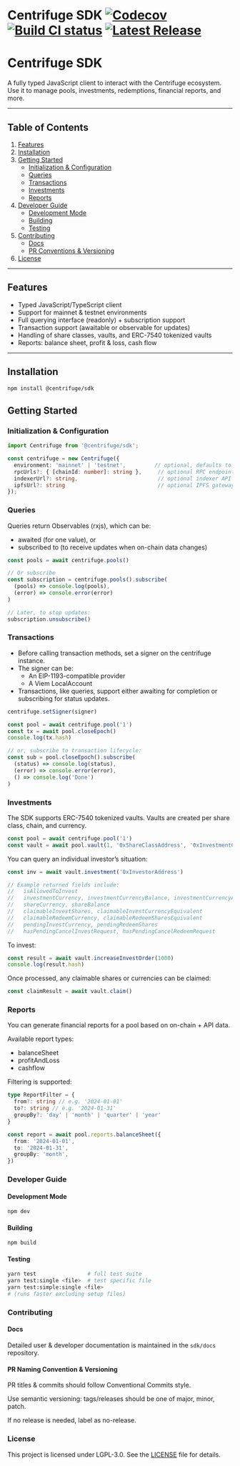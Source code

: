 # Centrifuge SDK [![Codecov](https://codecov.io/gh/centrifuge/sdk/graph/badge.svg?token=Q2yU8QfefP)](https://codecov.io/gh/centrifuge/sdk) [![Build CI status](https://github.com/centrifuge/sdk/actions/workflows/build-test-report.yml/badge.svg)](https://github.com/centrifuge/sdk/actions/workflows/build-test-report.yml) [![Latest Release](https://img.shields.io/github/v/release/centrifuge/sdk?sort=semver)](https://github.com/centrifuge/sdk/releases/latest)

# Centrifuge SDK

A fully typed JavaScript client to interact with the Centrifuge ecosystem. Use it to manage pools, investments, redemptions, financial reports, and more.

---

## Table of Contents

1. [Features](#features)
2. [Installation](#installation)
3. [Getting Started](#getting-started)
   - [Initialization & Configuration](#initialization--configuration)
   - [Queries](#queries)
   - [Transactions](#transactions)
   - [Investments](#investments)
   - [Reports](#reports)
4. [Developer Guide](#developer-guide)
   - [Development Mode](#development-mode)
   - [Building](#building)
   - [Testing](#testing)
5. [Contributing](#contributing)
   - [Docs](#docs)
   - [PR Conventions & Versioning](#pr-naming-convention--versioning)
6. [License](#license)

---

## Features

- Typed JavaScript/TypeScript client
- Support for mainnet & testnet environments
- Full querying interface (readonly) + subscription support
- Transaction support (awaitable or observable for updates)
- Handling of share classes, vaults, and ERC-7540 tokenized vaults
- Reports: balance sheet, profit & loss, cash flow

---

## Installation

```bash
npm install @centrifuge/sdk
```

## Getting Started

### Initialization & Configuration

```typescript
import Centrifuge from '@centrifuge/sdk';

const centrifuge = new Centrifuge({
  environment: 'mainnet' | 'testnet',         // optional, defaults to 'mainnet'
  rpcUrls?: { [chainId: number]: string },     // optional RPC endpoints
  indexerUrl?: string,                         // optional indexer API URL
  ipfsUrl?: string                             // optional IPFS gateway, default: https://centrifuge.mypinata.cloud
});
```

### Queries

Queries return Observables (rxjs), which can be:

- awaited (for one value), or
- subscribed to (to receive updates when on-chain data changes)

```typescript
const pools = await centrifuge.pools()

// Or subscribe
const subscription = centrifuge.pools().subscribe(
  (pools) => console.log(pools),
  (error) => console.error(error)
)

// Later, to stop updates:
subscription.unsubscribe()
```

### Transactions

- Before calling transaction methods, set a signer on the centrifuge instance.
- The signer can be:
  - An EIP-1193-compatible provider
  - A Viem LocalAccount
- Transactions, like queries, support either awaiting for completion or subscribing for status updates.

```typescript
centrifuge.setSigner(signer)

const pool = await centrifuge.pool('1')
const tx = await pool.closeEpoch()
console.log(tx.hash)

// or, subscribe to transaction lifecycle:
const sub = pool.closeEpoch().subscribe(
  (status) => console.log(status),
  (error) => console.error(error),
  () => console.log('Done')
)
```

### Investments

The SDK supports ERC-7540 tokenized vaults. Vaults are created per share class, chain, and currency.

```typescript
const pool = await centrifuge.pool('1')
const vault = await pool.vault(1, '0xShareClassAddress', '0xInvestmentCurrencyAddress')
```

You can query an individual investor’s situation:

```typescript
const inv = await vault.investment('0xInvestorAddress')

// Example returned fields include:
//   isAllowedToInvest
//   investmentCurrency, investmentCurrencyBalance, investmentCurrencyAllowance
//   shareCurrency, shareBalance
//   claimableInvestShares, claimableInvestCurrencyEquivalent
//   claimableRedeemCurrency, claimableRedeemSharesEquivalent
//   pendingInvestCurrency, pendingRedeemShares
//   hasPendingCancelInvestRequest, hasPendingCancelRedeemRequest
```

To invest:

```typescript
const result = await vault.increaseInvestOrder(1000)
console.log(result.hash)
```

Once processed, any claimable shares or currencies can be claimed:

```typescript
const claimResult = await vault.claim()
```

### Reports

You can generate financial reports for a pool based on on-chain + API data.

Available report types:

- balanceSheet
- profitAndLoss
- cashflow

Filtering is supported:

```typescript
type ReportFilter = {
  from?: string // e.g. '2024-01-01'
  to?: string // e.g. '2024-01-31'
  groupBy?: 'day' | 'month' | 'quarter' | 'year'
}

const report = await pool.reports.balanceSheet({
  from: '2024-01-01',
  to: '2024-01-31',
  groupBy: 'month',
})
```

### Developer Guide

#### Development Mode

```bash
npm dev
```

#### Building

```bash
npm build
```

#### Testing

```bash
yarn test                # full test suite
yarn test:single <file>  # test specific file
yarn test:simple:single <file>
# (runs faster excluding setup files)
```

### Contributing

#### Docs

Detailed user & developer documentation is maintained in the `sdk/docs` repository.

#### PR Naming Convention & Versioning

PR titles & commits should follow Conventional Commits style.

Use semantic versioning: tags/releases should be one of major, minor, patch.

If no release is needed, label as no-release.

### License

This project is licensed under LGPL-3.0.
See the [LICENSE](./LICENSE) file for details.
